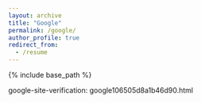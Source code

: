 ```yaml
---
layout: archive
title: "Google"
permalink: /google/
author_profile: true
redirect_from:
  - /resume
---
```


{% include base_path %}

google-site-verification: google106505d8a1b46d90.html
